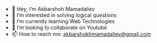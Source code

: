 - 👋 Hey, I’m Akbarshoh Mamadaliev
- 👀 I’m interested in solving logical questions
- 🌱 I’m currently learning Web Technologies
- 💞️ I’m looking to collaborate on Youtube
- 📫 How to reach me: akbarshokhmamadaliev@gmail.com

<!---
AkbarshokhMamadaliev/AkbarshokhMamadaliev is a ✨ special ✨ repository because its `README.md` (this file) appears on your GitHub profile.
You can click the Preview link to take a look at your changes.
--->

